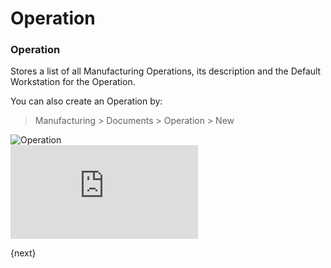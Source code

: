 <!-- add-breadcrumbs -->
# Operation

### Operation

Stores a list of all Manufacturing Operations, its description and the Default Workstation for the Operation.

You can also create an Operation by:

> Manufacturing > Documents > Operation > New

<img class="screenshot" alt="Operation" src="{{docs_base_url}}/assets/img/manufacturing/operation.png">

<div class="embed-container">
    <iframe src="https://www.youtube.com/embed/UVGfzwOOZC4?rel=0" frameborder="0" allow="autoplay; encrypted-media" allowfullscreen>
    </iframe>
</div>

{next}
